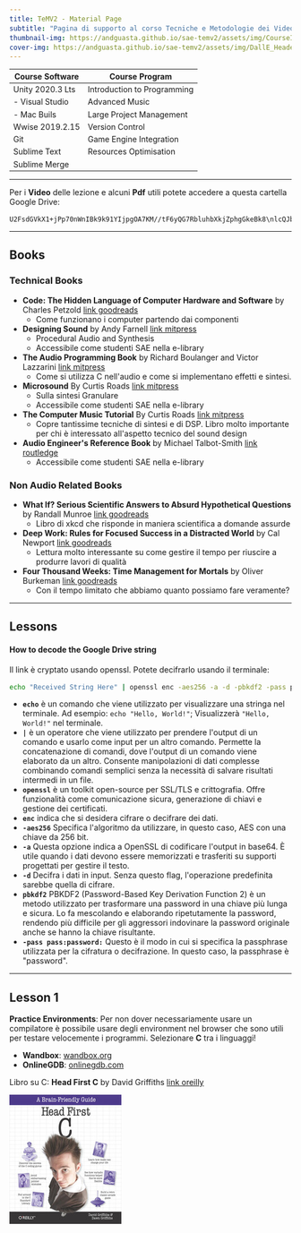 ```yaml
---
title: TeMV2 - Material Page
subtitle: "Pagina di supporto al corso Tecniche e Metodologie dei Videogiochi 2. Docente: Andrea Guastadisegni"
thumbnail-img: https://andguasta.github.io/sae-temv2/assets/img/CourseImage.png
cover-img: https://andguasta.github.io/sae-temv2/assets/img/DallE_Header.png
---
```


| Course Software  | Course Program              |
| ---------------- | --------------------------- |
| Unity 2020.3 Lts | Introduction to Programming |
| - Visual Studio  | Advanced Music              |
| - Mac Buils      | Large Project Management    |
| Wwise 2019.2.15  | Version Control             |
| Git              | Game Engine Integration     |
| Sublime Text     | Resources Optimisation      |
| Sublime Merge    |                             |

- - -

Per i **Video** delle lezione e alcuni **Pdf** utili potete accedere a questa cartella Google Drive:
```
U2FsdGVkX1+jPp70nWnIBk9k91YIjpgOA7KM//tF6yQG7RbluhbXkjZphgGkeBk8\nlcQJbXI88A2OfbdjO7oqb89JwtBcpNuvmBdnPVW4iLuCCPS9T+kuDgQYDWScFRA9
```
---

## Books
### Technical Books
- **Code: The Hidden Language of Computer Hardware and Software** by Charles Petzold [link goodreads](https://www.goodreads.com/book/show/44882.Code)
    - Come funzionano i computer partendo dai componenti
- **Designing Sound** by Andy Farnell [link mitpress](https://mitpress.mit.edu/books/designing-sound)
    - Procedural Audio and Synthesis
    - Accessibile come studenti SAE nella e-library
- **The Audio Programming Book** by Richard Boulanger and Victor Lazzarini [link mitpress](https://mitpress.mit.edu/books/audio-programming-book)
    - Come si utilizza C nell'audio e come si implementano effetti e sintesi.
- **Microsound** By Curtis Roads [link mitpress](https://mitpress.mit.edu/books/microsound)
    - Sulla sintesi Granulare
    - Accessibile come studenti SAE nella e-library
- **The Computer Music Tutorial** By Curtis Roads [link mitpress](https://mitpress.mit.edu/books/computer-music-tutorial)
    - Copre tantissime tecniche di sintesi e di DSP. Libro molto importante per chi è interessato all'aspetto tecnico del sound design
- **Audio Engineer's Reference Book** by Michael Talbot-Smith [link routledge](https://www.routledge.com/Audio-Engineers-Reference-Book/Talbot-Smith/p/book/9780240516851)
    - Accessibile come studenti SAE nella e-library

### Non Audio Related Books
- **What If? Serious Scientific Answers to Absurd Hypothetical Questions** by Randall Munroe
[link goodreads](https://www.goodreads.com/book/show/21413662-what-if-serious-scientific-answers-to-absurd-hypothetical-questions)
    - Libro di xkcd che risponde in maniera scientifica a domande assurde
- **Deep Work: Rules for Focused Success in a Distracted World** by Cal Newport [link goodreads](https://www.goodreads.com/book/show/25744928-deep-work?ac=1&from_search=true&qid=3YjAFmWm5O&rank=1)
    - Lettura molto interessante su come gestire il tempo per riuscire a produrre lavori di qualità
- **Four Thousand Weeks: Time Management for Mortals** by Oliver Burkeman [link goodreads](https://www.goodreads.com/book/show/54785515-four-thousand-weeks)
    - Con il tempo limitato che abbiamo quanto possiamo fare veramente?

---

## Lessons
#### How to decode the Google Drive string
Il link è cryptato usando openssl. Potete decifrarlo usando il terminale:

```bash
echo "Received String Here" | openssl enc -aes256 -a -d -pbkdf2 -pass pass:password
```


- **`echo`** è un comando che viene utilizzato per visualizzare una stringa nel terminale. Ad esempio: `echo "Hello, World!"`; Visualizzerà `"Hello, World!"` nel terminale.
- **`|`** è un operatore che viene utilizzato per prendere l'output di un comando e usarlo come input per un altro comando. Permette la concatenazione di comandi, dove l'output di un comando viene elaborato da un altro. Consente manipolazioni di dati complesse combinando comandi semplici senza la necessità di salvare risultati intermedi in un file.
- **`openssl`** è un toolkit open-source per SSL/TLS e crittografia. Offre funzionalità come comunicazione sicura, generazione di chiavi e gestione dei certificati.
- **`enc`** indica che si desidera cifrare o decifrare dei dati.
- **`-aes256`** Specifica l'algoritmo da utilizzare, in questo caso, AES con una chiave da 256 bit.
- **`-a`** Questa opzione indica a OpenSSL di codificare l'output in base64. È utile quando i dati devono essere memorizzati e trasferiti su supporti progettati per gestire il testo.
- **`-d`** Decifra i dati in input. Senza questo flag, l'operazione predefinita sarebbe quella di cifrare.
- **`pbkdf2`** PBKDF2 (Password-Based Key Derivation Function 2) è un metodo utilizzato per trasformare una password in una chiave più lunga e sicura. Lo fa mescolando e elaborando ripetutamente la password, rendendo più difficile per gli aggressori indovinare la password originale anche se hanno la chiave risultante.
- **`-pass pass:password:`** Questo è il modo in cui si specifica la passphrase utilizzata per la cifratura o decifrazione. In questo caso, la passphrase è "password".

- - -

## Lesson 1

**Practice Environments**: Per non dover necessariamente usare un compilatore è possibile usare degli environment nel browser che sono utili per testare velocemente i programmi. Selezionare **C** tra i linguaggi!
- **Wandbox**: [wandbox.org](https://wandbox.org/)
- **OnlineGDB**: [onlinegdb.com](https://www.onlinegdb.com/)

Libro su C: **Head First C** by David Griffiths
[link oreilly](https://www.oreilly.com/library/view/head-first-c/9781449335649/)

![CBook](assets/img/HeadFirstC.jpeg)